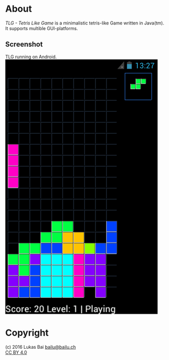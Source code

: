 # About
*TLG - Tetris Like Game* is a minimalistic tetris-like Game written in Java(tm). It supports multible GUI-platforms.
    
## Screenshot
TLG running on Android.
![TLG running on Android](screenshot.png)

# Copyright
(c) 2016 Lukas Bai bailu@bailu.ch  
[CC BY 4.0](http://creativecommons.org/licenses/by/4.0/)

